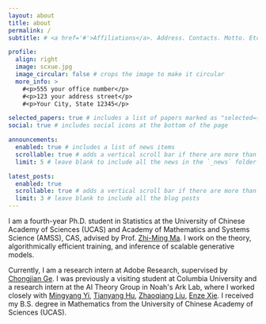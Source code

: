 ```yaml
---
layout: about
title: about
permalink: /
subtitle: # <a href='#'>Affiliations</a>. Address. Contacts. Motto. Etc.

profile:
  align: right
  image: scxue.jpg
  image_circular: false # crops the image to make it circular
  more_info: >
    #<p>555 your office number</p>
    #<p>123 your address street</p>
    #<p>Your City, State 12345</p>

selected_papers: true # includes a list of papers marked as "selected={true}"
social: true # includes social icons at the bottom of the page

announcements:
  enabled: true # includes a list of news items
  scrollable: true # adds a vertical scroll bar if there are more than 3 news items
  limit: 5 # leave blank to include all the news in the `_news` folder

latest_posts:
  enabled: true
  scrollable: true # adds a vertical scroll bar if there are more than 3 new posts items
  limit: 3 # leave blank to include all the blog posts
---
```


I am a fourth-year Ph.D. student in Statistics at the University of Chinese Academy of Sciences (UCAS) and Academy of Mathematics and Systems Science (AMSS), CAS, advised by Prof. [Zhi-Ming Ma](http://homepage.amss.ac.cn/research/homePage/8eb59241e2e74d828fb84eec0efadba5/myHomePage.html). I work on the theory, algorithmically efficient training, and inference of scalable generative models.

Currently, I am a research intern at Adobe Research, supervised by [Chongjian Ge](https://chongjiange.github.io). I was previously a visiting student at Columbia University and a research intern at the AI Theory Group in Noah's Ark Lab, where I worked closely with [Mingyang Yi](https://mingyangyi.github.io), [Tianyang Hu](https://hu-tianyang.github.io), [Zhaoqiang Liu](https://sites.google.com/site/liuzhaoqiang2016/), [Enze Xie](https://xieenze.github.io). I received my B.S. degree in Mathematics from the University of Chinese Academy of Sciences (UCAS).
